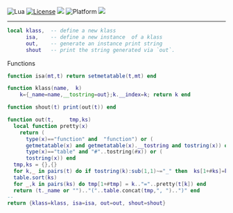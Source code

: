 
<img alt="Lua" src="https://img.shields.io/badge/lua-v5.4-blue">&nbsp;<a 
href="https://github.com/timm/keys/blob/master/LICENSE.md"><img
alt="License" src="https://img.shields.io/badge/license-unlicense-red"></a> <img
src="https://img.shields.io/badge/purpose-ai%20,%20se-blueviolet"> <img
alt="Platform" src="https://img.shields.io/badge/platform-osx%20,%20linux-lightgrey"> <a
href="https://github.com/timm/keys/actions"><img
src="https://github.com/timm/keys/actions/workflows/unit-test.yml/badge.svg"></a>

<hr>


```lua
local klass,  -- define a new klass
      isa,    -- define a new instance  of a klass
      out,    -- generate an instance print string
      shout   -- print the string generated via `out`.
```
Functions

```lua
function isa(mt,t) return setmetatable(t,mt) end

function klass(name,  k) 
    k={_name=name,__tostring=out};k.__index=k; return k end

function shout(t) print(out(t)) end

function out(t,     tmp,ks)
  local function pretty(x)
    return (
      type(x)=="function" and  "function") or (
      getmetatable(x) and getmetatable(x).__tostring and tostring(x)) or (
      type(x)=="table" and "#"..tostring(#x)) or ( 
      tostring(x)) end
  tmp,ks = {},{}
  for k,_ in pairs(t) do if tostring(k):sub(1,1)~="_" then  ks[1+#ks]=k end end
  table.sort(ks)
  for _,k in pairs(ks) do tmp[1+#tmp] = k.."="..pretty(t[k]) end
  return (t._name or "").."("..table.concat(tmp,", ")..")" end
--
return {klass=klass, isa=isa, out=out, shout=shout}
```
